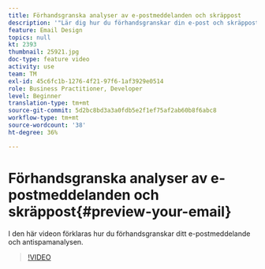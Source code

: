 ```yaml
---
title: Förhandsgranska analyser av e-postmeddelanden och skräppost
description: '"Lär dig hur du förhandsgranskar din e-post och skräppostanalysen."'
feature: Email Design
topics: null
kt: 2393
thumbnail: 25921.jpg
doc-type: feature video
activity: use
team: TM
exl-id: 45c6fc1b-1276-4f21-97f6-1af3929e0514
role: Business Practitioner, Developer
level: Beginner
translation-type: tm+mt
source-git-commit: 5d2bc8bd3a3a0fdb5e2f1ef75af2ab60b8f6abc8
workflow-type: tm+mt
source-wordcount: '38'
ht-degree: 36%

---
```


# Förhandsgranska analyser av e-postmeddelanden och skräppost{#preview-your-email}

I den här videon förklaras hur du förhandsgranskar ditt e-postmeddelande och antispamanalysen.

>[!VIDEO](https://video.tv.adobe.com/v/25921?quality=12)
